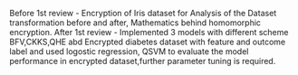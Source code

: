 Before 1st review - Encryption of Iris dataset for Analysis of the Dataset transformation before and after, Mathematics behind homomorphic encryption.
After 1st review - Implemented 3 models with different scheme BFV,CKKS,QHE abd Encrypted diabetes dataset with feature and outcome label and used logostic regression, QSVM to evaluate the model performance in encrypted dataset,further parameter tuning is required.
